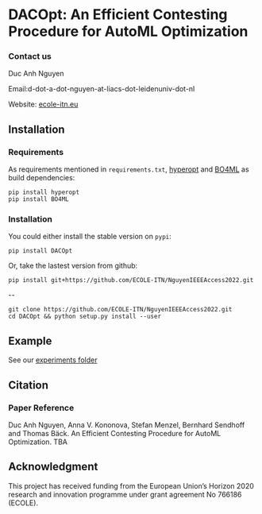 # DACOpt: An Efficient Contesting Procedure for AutoML Optimization

### Contact us

Duc Anh Nguyen

Email:d-dot-a-dot-nguyen-at-liacs-dot-leidenuniv-dot-nl

Website: [ecole-itn.eu](https://ecole-itn.eu/)
## Installation
### Requirements

As requirements  mentioned in `requirements.txt`, [hyperopt](https://github.com/hyperopt/hyperopt) and [BO4ML](https://github.com/ECOLE-ITN/NguyenSSCI2021) as build dependencies:

```shell
pip install hyperopt
pip install BO4ML
```
### Installation

You could either install the stable version on `pypi`:

```shell
pip install DACOpt
```

Or, take the lastest version from github:

```shell
pip install git+https://github.com/ECOLE-ITN/NguyenIEEEAccess2022.git
```
--
```shell
git clone https://github.com/ECOLE-ITN/NguyenIEEEAccess2022.git
cd DACOpt && python setup.py install --user
```

## Example

See our [experiments folder](https://github.com/ECOLE-ITN/NguyenIEEEAccess2022/tree/main/Experiments)

## Citation
### Paper Reference

Duc Anh Nguyen, Anna V. Kononova, Stefan Menzel, Bernhard Sendhoff and Thomas Bäck. An Efficient Contesting Procedure for AutoML Optimization. TBA

## Acknowledgment

This project has received funding from the European Union’s Horizon 2020 research and innovation programme under grant agreement No 766186 (ECOLE).
